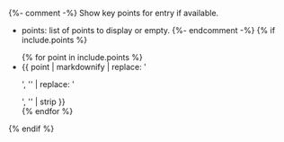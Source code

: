 {%- comment -%}
  Show key points for entry if available.
  - points: list of points to display or empty.
{%- endcomment -%}
{% if include.points %}
<div class="keypoints" markdown="1">
<ul class="keypoints">
{% for point in include.points %}
  <li>{{ point | markdownify | replace: '<p>', '' | replace: '</p>', '' | strip }}</li>
{% endfor %}
</ul>
</div>
{% endif %}
